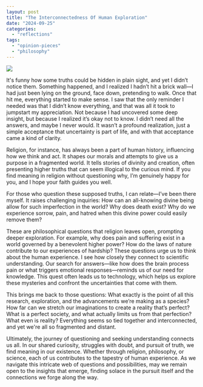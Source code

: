 ```yaml
---
layout: post
title: "The Interconnectedness Of Human Exploration"
date: "2024-09-25"
categories: 
  - "reflections"
tags: 
  - "opinion-pieces"
  - "philosophy"
---
```


![](https://dmuolhoi.wordpress.com/wp-content/uploads/2024/09/img-20240925-wa00205340192180367197334.jpg?w=1024)

It's funny how some truths could be hidden in plain sight, and yet I didn’t notice them. Something happened, and I realized I hadn’t hit a brick wall—I had just been lying on the ground, face down, pretending to walk. Once that hit me, everything started to make sense. I saw that the only reminder I needed was that I didn’t know everything, and that was all it took to jumpstart my appreciation. Not because I had uncovered some deep insight, but because I realized it’s okay not to know. I didn’t need all the answers, and maybe I never would. It wasn’t a profound realization, just a simple acceptance that uncertainty is part of life, and with that acceptance came a kind of clarity.

Religion, for instance, has always been a part of human history, influencing how we think and act. It shapes our morals and attempts to give us a purpose in a fragmented world. It tells stories of divinity and creation, often presenting higher truths that can seem illogical to the curious mind. If you find meaning in religion without questioning why, I’m genuinely happy for you, and I hope your faith guides you well.

For those who question these supposed truths, I can relate—I’ve been there myself. It raises challenging inquiries: How can an all-knowing divine being allow for such imperfection in the world? Why does death exist? Why do we experience sorrow, pain, and hatred when this divine power could easily remove them?

These are philosophical questions that religion leaves open, prompting deeper exploration. For example, why does pain and suffering exist in a world governed by a benevolent higher power? How do the laws of nature contribute to our experiences of hardship? These questions urge us to think about the human experience. I see how closely they connect to scientific understanding. Our search for answers—like how does the brain process pain or what triggers emotional responses—reminds us of our need for knowledge. This quest often leads us to technology, which helps us explore these mysteries and confront the uncertainties that come with them.

This brings me back to those questions: What exactly is the point of all this research, exploration, and the advancements we’re making as a species? How far can we stretch our imaginations to create a reality that’s perfect? What is a perfect society, and what actually limits us from that perfection? What even is reality? Everything seems so tied together and interconnected, and yet we're all so fragmented and distant.

Ultimately, the journey of questioning and seeking understanding connects us all. In our shared curiosity, struggles with doubt, and pursuit of truth, we find meaning in our existence. Whether through religion, philosophy, or science, each of us contributes to the tapestry of human experience. As we navigate this intricate web of questions and possibilities, may we remain open to the insights that emerge, finding solace in the pursuit itself and the connections we forge along the way.
